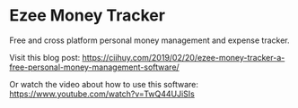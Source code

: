 # Ezee Money Tracker

Free and cross platform personal money management and expense tracker.

Visit this blog post: https://ciihuy.com/2019/02/20/ezee-money-tracker-a-free-personal-money-management-software/

Or watch the video about how to use this software: https://www.youtube.com/watch?v=TwQ44UJiSIs
